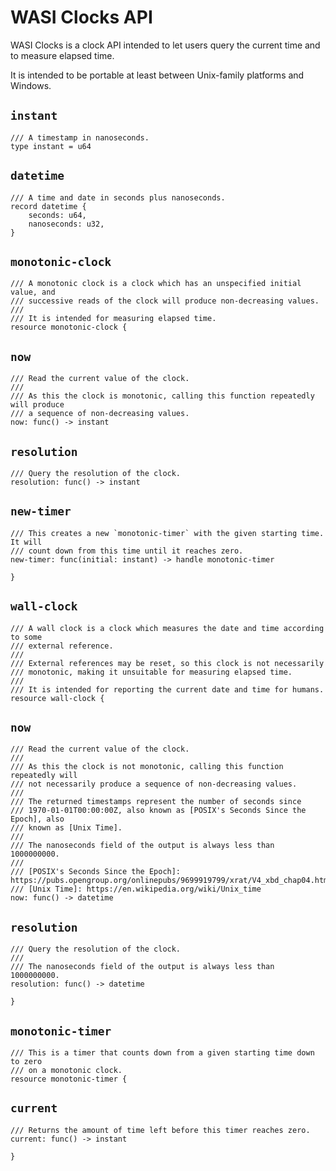# WASI Clocks API

WASI Clocks is a clock API intended to let users query the current time and
to measure elapsed time.

It is intended to be portable at least between Unix-family platforms and
Windows.

## `instant`
```wit
/// A timestamp in nanoseconds.
type instant = u64
```

## `datetime`
```wit
/// A time and date in seconds plus nanoseconds.
record datetime {
    seconds: u64,
    nanoseconds: u32,
}
```

## `monotonic-clock`
```wit
/// A monotonic clock is a clock which has an unspecified initial value, and
/// successive reads of the clock will produce non-decreasing values.
///
/// It is intended for measuring elapsed time.
resource monotonic-clock {
```

## `now`
```wit
/// Read the current value of the clock.
///
/// As this the clock is monotonic, calling this function repeatedly will produce
/// a sequence of non-decreasing values.
now: func() -> instant
```

## `resolution`
```wit
/// Query the resolution of the clock.
resolution: func() -> instant
```

## `new-timer`
```wit
/// This creates a new `monotonic-timer` with the given starting time. It will
/// count down from this time until it reaches zero.
new-timer: func(initial: instant) -> handle monotonic-timer
```

```wit
}
```

## `wall-clock`
```wit
/// A wall clock is a clock which measures the date and time according to some
/// external reference.
///
/// External references may be reset, so this clock is not necessarily
/// monotonic, making it unsuitable for measuring elapsed time.
///
/// It is intended for reporting the current date and time for humans.
resource wall-clock {
```

## `now`
```wit
/// Read the current value of the clock.
///
/// As this the clock is not monotonic, calling this function repeatedly will
/// not necessarily produce a sequence of non-decreasing values.
///
/// The returned timestamps represent the number of seconds since
/// 1970-01-01T00:00:00Z, also known as [POSIX's Seconds Since the Epoch], also
/// known as [Unix Time].
///
/// The nanoseconds field of the output is always less than 1000000000.
///
/// [POSIX's Seconds Since the Epoch]: https://pubs.opengroup.org/onlinepubs/9699919799/xrat/V4_xbd_chap04.html#tag_21_04_16
/// [Unix Time]: https://en.wikipedia.org/wiki/Unix_time
now: func() -> datetime
```

## `resolution`
```wit
/// Query the resolution of the clock.
///
/// The nanoseconds field of the output is always less than 1000000000.
resolution: func() -> datetime
```

```wit
}
```

## `monotonic-timer`
```wit
/// This is a timer that counts down from a given starting time down to zero
/// on a monotonic clock.
resource monotonic-timer {
```

## `current`
```wit
/// Returns the amount of time left before this timer reaches zero.
current: func() -> instant
```

```wit
}
```
